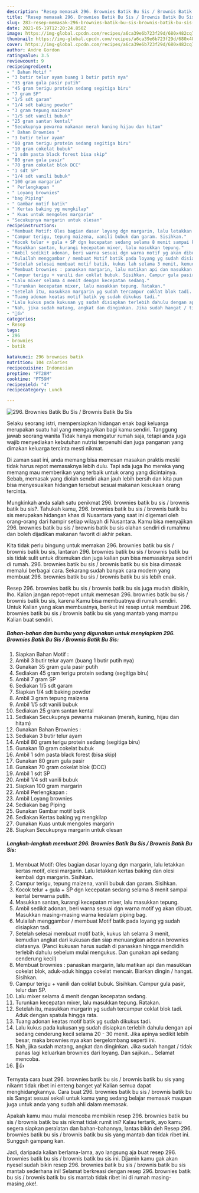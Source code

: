 ```yaml
---
description: "Resep memasak 296. Brownies Batik Bu Sis / Brownis Batik Bu Sis yang sedap dan Mudah Dibuat"
title: "Resep memasak 296. Brownies Batik Bu Sis / Brownis Batik Bu Sis yang sedap dan Mudah Dibuat"
slug: 283-resep-memasak-296-brownies-batik-bu-sis-brownis-batik-bu-sis-yang-sedap-dan-mudah-dibuat
date: 2021-05-19T12:20:24.850Z
image: https://img-global.cpcdn.com/recipes/a6ca39e6b723f29d/680x482cq70/296-brownies-batik-bu-sis-brownis-batik-bu-sis-foto-resep-utama.jpg
thumbnail: https://img-global.cpcdn.com/recipes/a6ca39e6b723f29d/680x482cq70/296-brownies-batik-bu-sis-brownis-batik-bu-sis-foto-resep-utama.jpg
cover: https://img-global.cpcdn.com/recipes/a6ca39e6b723f29d/680x482cq70/296-brownies-batik-bu-sis-brownis-batik-bu-sis-foto-resep-utama.jpg
author: Andre Gordon
ratingvalue: 3.5
reviewcount: 9
recipeingredient:
- " Bahan Motif "
- "3 butir telur ayam buang 1 butir putih nya"
- "35 gram gula pasir putih"
- "45 gram terigu protein sedang segitiga biru"
- "7 gram SP"
- "1/5 sdt garam"
- "1/4 sdt baking powder"
- "3 gram tepung maizena"
- "1/5 sdt vanili bubuk"
- "25 gram santan kental"
- "Secukupnya pewarna makanan merah kuning hijau dan hitam"
- " Bahan Brownies "
- "3 butir telur ayam"
- "80 gram terigu protein sedang segitiga biru"
- "10 gram cokelat bubuk"
- "1 sdm pasta black forest bisa skip"
- "80 gram gula pasir"
- "70 gram cokelat blok DCC"
- "1 sdt SP"
- "1/4 sdt vanili bubuk"
- "100 gram margarin"
- " Perlengkapan "
- " Loyang brownies"
- "bag Piping"
- " Gambar motif batik"
- " Kertas baking yg mengkilap"
- " Kuas untuk mengoles margarin"
- "Secukupnya margarin untuk olesan"
recipeinstructions:
- "Membuat Motif: Oles bagian dasar loyang dgn margarin, lalu letakkan kertas motif, olesi margarin. Lalu letakkan kertas baking dan olesi kembali dgn margarin. Sisihkan."
- "Campur terigu, tepung maizena, vanili bubuk dan garam. Sisihkan."
- "Kocok telur + gula + SP dgn kecepatan sedang selama 8 menit sampai kental berwarna putih."
- "Masukkan santan, kurangi kecepatan mixer, lalu masukkan tepung."
- "Ambil sedikit adonan, beri warna sesuai dgn warna motif yg akan dibuat. Masukkan masing-masing warna kedalam piping bag."
- "Mulailah menggambar / membuat Motif batik pada loyang yg sudah disiapkan tadi."
- "Setelah selesai membuat motif batik, kukus lah selama 3 menit, kemudian angkat dari kukusan dan siap menuangkan adonan brownies diatasnya. (Panci kukusan harus sudah di panaskan hingga mendidih terlebih dahulu sebelum mulai mengukus. Dan gunakan api sedang cenderung kecil)"
- "Membuat brownies : panaskan margarin, lalu matikan api dan masukkan cokelat blok, aduk-aduk hingga cokelat mencair. Biarkan dingin / hangat. Sisihkan."
- "Campur terigu + vanili dan coklat bubuk. Sisihkan. Campur gula pasir, telur dan SP."
- "Lalu mixer selama 4 menit dengan kecepatan sedang."
- "Turunkan kecepatan mixer, lalu masukkan tepung. Ratakan."
- "Setelah itu, masukkan margarin yg sudah tercampur coklat blok tadi. Aduk dengan spatula hingga rata."
- "Tuang adonan keatas motif batik yg sudah dikukus tadi."
- "Lalu kukus pada kukusan yg sudah disiapkan terlebih dahulu dengan api sedang cenderung kecil selama 20 - 30 menit. Jika apinya sedikit lebih besar, maka brownies nya akan bergelombang seperti ini."
- "Nah, jika sudah matang, angkat dan dinginkan. Jika sudah hangat / tidak panas lagi keluarkan brownies dari loyang. Dan sajikan... Selamat mencoba."
- "🥰👍"
categories:
- Resep
tags:
- 296
- brownies
- batik

katakunci: 296 brownies batik 
nutrition: 104 calories
recipecuisine: Indonesian
preptime: "PT28M"
cooktime: "PT59M"
recipeyield: "4"
recipecategory: Lunch

---
```



![296. Brownies Batik Bu Sis / Brownis Batik Bu Sis](https://img-global.cpcdn.com/recipes/a6ca39e6b723f29d/680x482cq70/296-brownies-batik-bu-sis-brownis-batik-bu-sis-foto-resep-utama.jpg)

Selaku seorang istri, mempersiapkan hidangan enak bagi keluarga merupakan suatu hal yang mengasyikan bagi kamu sendiri. Tanggung jawab seorang  wanita Tidak hanya mengatur rumah saja, tetapi anda juga wajib menyediakan kebutuhan nutrisi terpenuhi dan juga panganan yang dimakan keluarga tercinta mesti nikmat.

Di zaman  saat ini, anda memang bisa memesan masakan praktis meski tidak harus repot memasaknya lebih dulu. Tapi ada juga lho mereka yang memang mau memberikan yang terbaik untuk orang yang dicintainya. Sebab, memasak yang diolah sendiri akan jauh lebih bersih dan kita pun bisa menyesuaikan hidangan tersebut sesuai makanan kesukaan orang tercinta. 



Mungkinkah anda salah satu penikmat 296. brownies batik bu sis / brownis batik bu sis?. Tahukah kamu, 296. brownies batik bu sis / brownis batik bu sis merupakan hidangan khas di Nusantara yang saat ini digemari oleh orang-orang dari hampir setiap wilayah di Nusantara. Kamu bisa menyajikan 296. brownies batik bu sis / brownis batik bu sis olahan sendiri di rumahmu dan boleh dijadikan makanan favorit di akhir pekan.

Kita tidak perlu bingung untuk memakan 296. brownies batik bu sis / brownis batik bu sis, lantaran 296. brownies batik bu sis / brownis batik bu sis tidak sulit untuk ditemukan dan juga kalian pun bisa memasaknya sendiri di rumah. 296. brownies batik bu sis / brownis batik bu sis bisa dimasak memalui berbagai cara. Sekarang sudah banyak cara modern yang membuat 296. brownies batik bu sis / brownis batik bu sis lebih enak.

Resep 296. brownies batik bu sis / brownis batik bu sis juga mudah dibikin, lho. Kalian jangan repot-repot untuk memesan 296. brownies batik bu sis / brownis batik bu sis, karena Kamu bisa membuatnya di rumah sendiri. Untuk Kalian yang akan membuatnya, berikut ini resep untuk membuat 296. brownies batik bu sis / brownis batik bu sis yang mantab yang mampu Kalian buat sendiri.

<!--inarticleads1-->

##### Bahan-bahan dan bumbu yang digunakan untuk menyiapkan 296. Brownies Batik Bu Sis / Brownis Batik Bu Sis:

1. Siapkan  Bahan Motif :
1. Ambil 3 butir telur ayam (buang 1 butir putih nya)
1. Gunakan 35 gram gula pasir putih
1. Sediakan 45 gram terigu protein sedang (segitiga biru)
1. Ambil 7 gram SP
1. Sediakan 1/5 sdt garam
1. Siapkan 1/4 sdt baking powder
1. Ambil 3 gram tepung maizena
1. Ambil 1/5 sdt vanili bubuk
1. Sediakan 25 gram santan kental
1. Sediakan Secukupnya pewarna makanan (merah, kuning, hijau dan hitam)
1. Gunakan  Bahan Brownies :
1. Sediakan 3 butir telur ayam
1. Ambil 80 gram terigu protein sedang (segitiga biru)
1. Gunakan 10 gram cokelat bubuk
1. Ambil 1 sdm pasta black forest (bisa skip)
1. Gunakan 80 gram gula pasir
1. Gunakan 70 gram cokelat blok (DCC)
1. Ambil 1 sdt SP
1. Ambil 1/4 sdt vanili bubuk
1. Siapkan 100 gram margarin
1. Ambil  Perlengkapan :
1. Ambil  Loyang brownies
1. Sediakan bag Piping
1. Gunakan  Gambar motif batik
1. Sediakan  Kertas baking yg mengkilap
1. Gunakan  Kuas untuk mengoles margarin
1. Siapkan Secukupnya margarin untuk olesan




<!--inarticleads2-->

##### Langkah-langkah membuat 296. Brownies Batik Bu Sis / Brownis Batik Bu Sis:

1. Membuat Motif: Oles bagian dasar loyang dgn margarin, lalu letakkan kertas motif, olesi margarin. Lalu letakkan kertas baking dan olesi kembali dgn margarin. Sisihkan.
1. Campur terigu, tepung maizena, vanili bubuk dan garam. Sisihkan.
1. Kocok telur + gula + SP dgn kecepatan sedang selama 8 menit sampai kental berwarna putih.
1. Masukkan santan, kurangi kecepatan mixer, lalu masukkan tepung.
1. Ambil sedikit adonan, beri warna sesuai dgn warna motif yg akan dibuat. Masukkan masing-masing warna kedalam piping bag.
1. Mulailah menggambar / membuat Motif batik pada loyang yg sudah disiapkan tadi.
1. Setelah selesai membuat motif batik, kukus lah selama 3 menit, kemudian angkat dari kukusan dan siap menuangkan adonan brownies diatasnya. (Panci kukusan harus sudah di panaskan hingga mendidih terlebih dahulu sebelum mulai mengukus. Dan gunakan api sedang cenderung kecil)
1. Membuat brownies : panaskan margarin, lalu matikan api dan masukkan cokelat blok, aduk-aduk hingga cokelat mencair. Biarkan dingin / hangat. Sisihkan.
1. Campur terigu + vanili dan coklat bubuk. Sisihkan. Campur gula pasir, telur dan SP.
1. Lalu mixer selama 4 menit dengan kecepatan sedang.
1. Turunkan kecepatan mixer, lalu masukkan tepung. Ratakan.
1. Setelah itu, masukkan margarin yg sudah tercampur coklat blok tadi. Aduk dengan spatula hingga rata.
1. Tuang adonan keatas motif batik yg sudah dikukus tadi.
1. Lalu kukus pada kukusan yg sudah disiapkan terlebih dahulu dengan api sedang cenderung kecil selama 20 - 30 menit. Jika apinya sedikit lebih besar, maka brownies nya akan bergelombang seperti ini.
1. Nah, jika sudah matang, angkat dan dinginkan. Jika sudah hangat / tidak panas lagi keluarkan brownies dari loyang. Dan sajikan... Selamat mencoba.
1. 🥰👍




Ternyata cara buat 296. brownies batik bu sis / brownis batik bu sis yang nikamt tidak ribet ini enteng banget ya! Kalian semua dapat menghidangkannya. Cara buat 296. brownies batik bu sis / brownis batik bu sis Sangat sesuai sekali untuk kamu yang sedang belajar memasak maupun juga untuk anda yang sudah ahli dalam memasak.

Apakah kamu mau mulai mencoba membikin resep 296. brownies batik bu sis / brownis batik bu sis nikmat tidak rumit ini? Kalau tertarik, ayo kamu segera siapkan peralatan dan bahan-bahannya, lantas bikin deh Resep 296. brownies batik bu sis / brownis batik bu sis yang mantab dan tidak ribet ini. Sungguh gampang kan. 

Jadi, daripada kalian berlama-lama, ayo langsung aja buat resep 296. brownies batik bu sis / brownis batik bu sis ini. Dijamin kamu gak akan nyesel sudah bikin resep 296. brownies batik bu sis / brownis batik bu sis mantab sederhana ini! Selamat berkreasi dengan resep 296. brownies batik bu sis / brownis batik bu sis mantab tidak ribet ini di rumah masing-masing,oke!.

